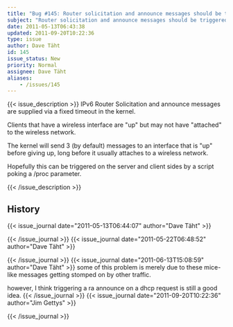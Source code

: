 ```yaml
---
title: "Bug #145: Router solicitation and announce messages should be triggered on a dhcp request"
subject: "Router solicitation and announce messages should be triggered on a dhcp request"
date: 2011-05-13T06:43:38
updated: 2011-09-20T10:22:36
type: issue
author: Dave Täht
id: 145
issue_status: New
priority: Normal
assignee: Dave Täht
aliases:
    - /issues/145
---
```


{{< issue_description >}}
IPv6 Router Solicitation and announce messages are supplied via a fixed
timeout in the kernel.

Clients that have a wireless interface are "up" but may not have
"attached" to the wireless network.

The kernel will send 3 (by default) messages to an interface that is
"up" before giving up, long before it usually attaches to a wireless
network.

Hopefully this can be triggered on the server and client sides by a
script poking a /proc parameter.


{{< /issue_description >}}

## History
{{< issue_journal date="2011-05-13T06:44:07" author="Dave Täht" >}}

{{< /issue_journal >}}
{{< issue_journal date="2011-05-22T06:48:52" author="Dave Täht" >}}

{{< /issue_journal >}}
{{< issue_journal date="2011-06-13T15:08:59" author="Dave Täht" >}}
some of this problem is merely due to these mice-like messages getting
stomped on by other traffic.

however, I think triggering a ra announce on a dhcp request is still a
good idea.
{{< /issue_journal >}}
{{< issue_journal date="2011-09-20T10:22:36" author="Jim Gettys" >}}

{{< /issue_journal >}}

